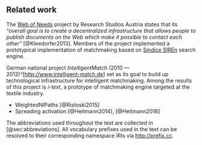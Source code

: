 ## Related work

The [Web of Needs](https://github.com/researchstudio-sat/webofneeds) project by Research Studios Austria states that its *"overall goal is to create a decentralized infrastructure that allows people to publish documents on the Web which make it possible to contact each other"* [@Kleedorfer2013].
Members of the project implemented a prototypical implementation of matchmaking based on [Sindice SIREn](http://www.sindicetech.com/siren.html) search engine.

German national project *IntelligentMatch* (2010 — 2012)^[<http://www.intelligent-match.de>] set as its goal to build up technological infrastructure for intelligent matchmaking.
Among the results of this project is *i-text*, a prototype of matchmaking engine targeted at the textile industry.

* WeightedNIPaths [@Ristoski2015]
* Spreading activation [@Heitmann2014], [@Heitmann2016]

<!--
TODO: (much of related work can be lifted from D9a.1.1)
- GoodRelations: gr:seeks, demand as ideal gr:Offering <http://wiki.goodrelations-vocabulary.org/Cookbook/Seeks>
- LOTED
- LOTED2
- PPROC
- MOLDEAS
- Euroalert
- Original matchmaking by Matej Snoha in PC Filing App
-->

<!-- General note at the end of the introcution chapter -->

The abbreviations used throughout the text are collected in [@sec:abbreviations].
All vocabulary prefixes used in the text can be resolved to their corresponding namespace IRIs via <http://prefix.cc>.
